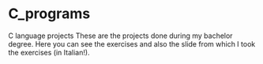 # C_programs
C language projects
These are the projects done during my bachelor degree. Here you can see the exercises and also the slide from which I took the exercises (in Italian!).
